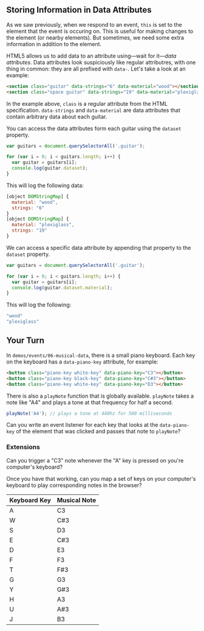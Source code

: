## Storing Information in Data Attributes

As we saw previously, when we respond to an event, `this` is set to the element that the event is occuring on. This is useful for making changes to the element (or nearby elements). But sometimes, we need some extra information in addition to the element.

HTML5 allows us to add data to an attribute using—wait for it—_data attributes_. Data attributes look suspiciously like regular attributres, with one thing in common: they are all prefixed with `data-`. Let's take a look at an example:

```html
<section class="guitar" data-strings="6" data-material="wood"></section>
<section class="space guitar" data-strings="19" data-material="plexiglass"></section>
```

In the example above, `class` is a regular attribute from the HTML specification. `data-strings` and `data-material` are data attributes that contain arbitrary data about each guitar.

You can access the data attributes form each guitar using the `dataset` property.

```js
var guitars = document.querySelectorAll('.guitar');

for (var i = 0; i < guitars.length; i++) {
  var guitar = guitars[i];
  console.log(guitar.dataset);
}
```

This will log the following data:

```js
[object DOMStringMap] {
  material: "wood",
  strings: "6"
}
[object DOMStringMap] {
  material: "plexiglass",
  strings: "19"
}
```

We can access a specific data attribute by appending that property to the `dataset` property.

```js
var guitars = document.querySelectorAll('.guitar');

for (var i = 0; i < guitars.length; i++) {
  var guitar = guitars[i];
  console.log(guitar.dataset.material);
}
```

This will log the following:

```js
"wood"
"plexiglass"
```

## Your Turn

In `demos/events/06-musical-data`, there is a small piano keyboard. Each key on the keyboard has a `data-piano-key` attribute, for example:

```html
<button class="piano-key white-key" data-piano-key="C3"></button>
<button class="piano-key black-key" data-piano-key="C#3"></button>
<button class="piano-key white-key" data-piano-key="D3"></button>
```

There is also a `playNote` function that is globally available. `playNote` takes a note like "A4" and plays a tone at that frequency for half a second.

```js
playNote('A4'); // plays a tone at 440hz for 500 milliseconds
```

Can you write an event listener for each key that looks at the `data-piano-key` of the element that was clicked and passes that note to `playNote`?

### Extensions

Can you trigger a "C3" note whenever the "A" key is pressed on you're computer's keyboard?

Once you have that working, can you map a set of keys on your computer's keyboard to play corresponding notes in the browser?

<table>
  <thead>
    <tr>
      <th>Keyboard Key</th>
      <th>Musical Note</th>
    </tr>
  </thead>
  <tbody>
    <tr>
      <td>A</td>
      <td>C3</td>
    </tr>
    <tr>
      <td>W</td>
      <td>C#3</td>
    </tr>
    <tr>
      <td>S</td>
      <td>D3</td>
    </tr>
    <tr>
      <td>E</td>
      <td>C#3</td>
    </tr>
    <tr>
      <td>D</td>
      <td>E3</td>
    </tr>
    <tr>
      <td>F</td>
      <td>F3</td>
    </tr>
    <tr>
      <td>T</td>
      <td>F#3</td>
    </tr>
    <tr>
      <td>G</td>
      <td>G3</td>
    </tr>
    <tr>
      <td>Y</td>
      <td>G#3</td>
    </tr>
    <tr>
      <td>H</td>
      <td>A3</td>
    </tr>
    <tr>
      <td>U</td>
      <td>A#3</td>
    </tr>
    <tr>
      <td>J</td>
      <td>B3</td>
    </tr>
  </tbody>
</table>
